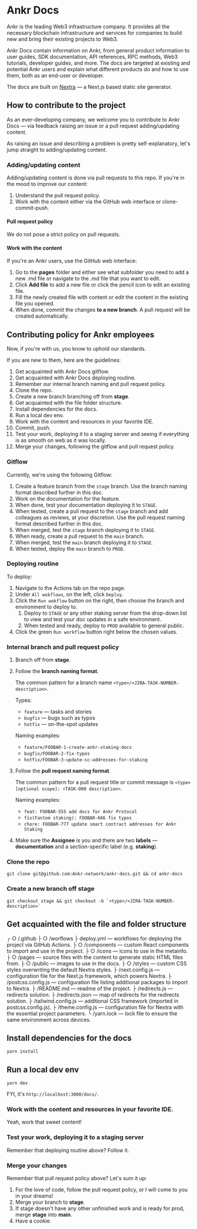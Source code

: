 # Ankr Docs
Ankr is the leading Web3 infrastructure company. It provides all the necessary blockchain infrastructure and services for companies to build new and bring their existing projects to Web3.

Ankr Docs contain information on Ankr, from general product information to user guides, SDK documentation, API references, RPC methods, Web3 tutorials, developer guides, and more.
The docs are targeted at existing and potential Ankr users and explain what different products do and how to use them, both as an end-user or developer.  

The docs are built on [Nextra](https://nextra.vercel.app/) — a Next.js based static site generator.


## How to contribute to the project

As an ever-developing company, we welcome you to contribute to Ankr Docs — via feedback raising an issue or a pull request adding/updating content.

As raising an issue and describing a problem is pretty self-explanatory, let's jump straight to adding/updating content.


### Adding/updating content
Adding/updating content is done via pull requests to this repo.
If you're in the mood to improve our content:
1. Understand the pull request policy.
2. Work with the content either via the GitHub web interface or clone-commit-push. 


#### Pull request policy
We do not pose a strict policy on pull requests. 


#### Work with the content
If you're an Ankr users, use the GitHub web interface:
1. Go to the **pages** folder and either see what subfolder you need to add a new .md file or navigate to the .md file that you want to edit. 
2. Click **Add file** to add a new file or click the pencil icon to edit an existing file.
3. Fill the newly created file with content or edit the content in the existing file you opened.
4. When done, commit the changes **to a new branch**. A pull request will be created automatically.


## Contributing policy for Ankr employees 
Now, if you're with us, you know to uphold our standards. 

If you are new to them, here are the guidelines:
1. Get acquainted with Ankr Docs gitflow.
2. Get acquainted with Ankr Docs deploying routine.
3. Remember our internal branch naming and pull request policy.
4. Clone the repo.
5. Create a new branch branching off from **stage**.
6. Get acquainted with the file folder structure. 
7. Install dependencies for the docs.
8. Run a local dev env.
9. Work with the content and resources in your favorite IDE.
10. Commit, push.
11. Test your work, deploying it to a staging server and seeing if everything is as smooth on web as it was locally.
12. Merge your changes, following the gitflow and pull request policy.


### Gitflow
Currently, we're using the following Gitflow:
1. Create a feature branch from the `stage` branch. Use the branch naming format described further in this doc.
2. Work on the documentation for the feature.
3. When done, test your documentation deploying it to `STAGE`.
4. When tested, create a pull request to the `stage` branch and add colleagues as reviews, at your discretion. Use the pull request naming format described further in this doc.
5. When merged, test the `stage` branch deploying it to `STAGE`.
6. When ready, create a pull request to the `main` branch.
7. When merged, test the `main` branch deploying it to `STAGE`.
8. When tested, deploy the `main` branch to `PROD`.


### Deploying routine
To deploy:
1. Navigate to the Actions tab on the repo page.
2. Under `All wokflows`, on the left, click `Deploy`.
3. Click the `Run wokflow` button on the right, then choose the branch and environment to deploy to.
   1. Deploy to `STAGE` or any other staking server from the drop-down list to view and test your doc updates in a safe environment.
   2. When tested and ready, deploy to `PROD` available to general public. 
4. Click the green `Run workflow` button right below the chosen values.


### Internal branch and pull request policy
1. Branch off from **stage**.

2. Follow the **branch naming format**. 

   The common pattern for a branch name `<type>/<JIRA-TASK-NUMBER-description>`.

   Types: 
   * `feature` — tasks and stories
   * `bugfix` — bugs such as typos
   * `hotfix` — on-the-spot updates

   Naming examples:
   * `feature/FOOBAR-1-create-ankr-staking-docs`
   * `bugfix/FOOBAR-2-fix-typos`
   * `hotfix/FOOBAR-3-update-sc-addresses-for-staking`

3. Follow the **pull request naming format**.

   The common pattern for a pull request title or commit message is `<type>[optional scope]: <TASK-000 description>`.

   Naming examples:
   * `feat: FOOBAR-555 add docs for Ankr Protocol`
   * `fix(Fantom staking): FOOBAR-666 fix typos`
   * `chore: FOOBAR-777 update smart contract addresses for Ankr Staking`
   
4. Make sure the **Assignee** is you and there are two **labels** — **documentation** and a section-specific label (e.g. **staking**). 


### Clone the repo

```shell
git clone git@github.com:Ankr-network/ankr-docs.git && cd ankr-docs
```

### Create a new branch off **stage**

```shell
git checkout stage && git checkout -b `<type>/<JIRA-TASK-NUMBER-description>`
```

## Get acquainted with the file and folder structure

┌ ○ /.github 
├     ○ /worflows 
├         deploy.yml — workflows for deploying the project via GitHub Actions.
├ ○ /components — custom React components to import and use in the project.
├ ○ /icons — icons to use in the metainfo.
├ ○ /pages — source files with the content to generate static HTML files from.
├ ○ /public — images to use in the docs.
├ ○ /styles — custom CSS styles overwriting the default Nextra styles. 
├   /next.config.js — configuration file for the Next.js framework, which powers Nextra.
├   /postcss.config.js — configuration file listing additional packages to import to Nextra.
├   /README.md — readme of the project.
├   /redirects.js — redirects solution.
├   /redirects.json — map of redirects for the redirects solution.
├   /tailwind.config.js — additional CSS framework (imported in postcss.config.js).
├   /theme.config.js — configuration file for Nextra with the essential project parameters.
└   /yarn.lock — lock file to ensure the same environment across devices.

## Install dependencies for the docs
```shell
yarn install
```

## Run a local dev env
```shell
yarn dev
```

FYI, it's `http://localhost:3000/docs/`.


### Work with the content and resources in your favorite IDE.
Yeah, work that sweet content!


### Test your work, deploying it to a staging server
Remember that deploying routine above? Follow it.


### Merge your changes
Remember that pull request policy above?
Let's sum it up:
1. For the love of code, follow the pull request policy, or I will come to you in your dreams! 
2. Merge your branch to **stage**.
3. If stage doesn't have any other unfinished work and is ready for prod, merge **stage** into **main**.
4. Have a cookie.


